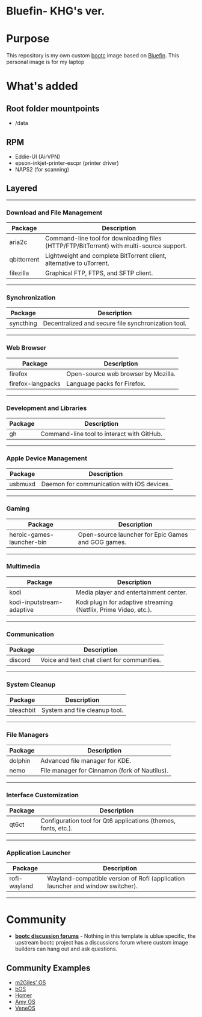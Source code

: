 # Bluefin- KHG's ver.

# Purpose

This repository is my own custom [bootc](https://github.com/bootc-dev/bootc) image based on [Bluefin](https://github.com/ublue-os/bluefin/). This personal image is for my laptop

# What's added

## Root folder mountpoints
- /data

## RPM
- Eddie-UI (AirVPN)
- epson-inkjet-printer-escpr (printer driver)
- NAPS2 (for scanning)

## Layered

---
### Download and File Management
   Package         | Description                                                                                     |
 |-----------------|-------------------------------------------------------------------------------------------------|
 | aria2c          | Command-line tool for downloading files (HTTP/FTP/BitTorrent) with multi-source support.         |
 | qbittorrent     | Lightweight and complete BitTorrent client, alternative to uTorrent.                            |
 | filezilla       | Graphical FTP, FTPS, and SFTP client.                                                            |

---
### Synchronization
 | Package      | Description                                                                                     |
 |--------------|-------------------------------------------------------------------------------------------------|
 | syncthing    | Decentralized and secure file synchronization tool.                                             |

---
### Web Browser
 | Package               | Description                                                                                     |
 |-----------------------|-------------------------------------------------------------------------------------------------|
 | firefox               | Open-source web browser by Mozilla.                                                             |
 | firefox-langpacks     | Language packs for Firefox.                                 |

---
### Development and Libraries
 | Package  | Description                                                      |
 |----------|------------------------------------------------------------------|
 | gh       | Command-line tool to interact with GitHub.                       |

---
### Apple Device Management
 | Package      | Description                                                                                     |
 |--------------|-------------------------------------------------------------------------------------------------|
 | usbmuxd     | Daemon for communication with iOS devices.                                                      |

---
### Gaming
 | Package                          | Description                                                                                     |
 |----------------------------------|-------------------------------------------------------------------------------------------------|
 | heroic-games-launcher-bin        | Open-source launcher for Epic Games and GOG games.                                               |

---
### Multimedia
 | Package                          | Description                                                                                     |
 |----------------------------------|-------------------------------------------------------------------------------------------------|
 | kodi                             | Media player and entertainment center.                                                          |
 | kodi-inputstream-adaptive        | Kodi plugin for adaptive streaming (Netflix, Prime Video, etc.).                                |

---
### Communication
 | Package      | Description                                                                                     |
 |--------------|-------------------------------------------------------------------------------------------------|
 | discord      | Voice and text chat client for communities.                                                     |

---
### System Cleanup
 | Package      | Description                                                                                     |
 |--------------|-------------------------------------------------------------------------------------------------|
 | bleachbit    | System and file cleanup tool.                                                                   |

---
### File Managers
 | Package      | Description                                                                                     |
 |--------------|-------------------------------------------------------------------------------------------------|
 | dolphin      | Advanced file manager for KDE.                                                                  |
 | nemo         | File manager for Cinnamon (fork of Nautilus).                                                   |

---
### Interface Customization
 | Package      | Description                                                                                     |
 |--------------|-------------------------------------------------------------------------------------------------|
 | qt6ct        | Configuration tool for Qt6 applications (themes, fonts, etc.).                                  |

---
### Application Launcher
 | Package               | Description                                                                                     |
 |-----------------------|-------------------------------------------------------------------------------------------------|
 | rofi-wayland          | Wayland-compatible version of Rofi (application launcher and window switcher).                   |

---

# Community

- [**bootc discussion forums**](https://github.com/bootc-dev/bootc/discussions) - Nothing in this template is ublue specific, the upstream bootc project has a discussions forum where custom image builders can hang out and ask questions.

## Community Examples

- [m2Giles' OS](https://github.com/m2giles/m2os)
- [bOS](https://github.com/bsherman/bos)
- [Homer](https://github.com/bketelsen/homer/)
- [Amy OS](https://github.com/astrovm/amyos)
- [VeneOS](https://github.com/Venefilyn/veneos)
